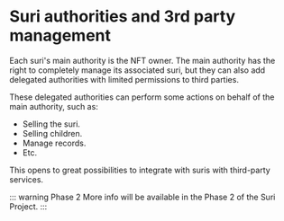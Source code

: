 # Suri authorities and 3rd party management

Each suri's main authority is the NFT owner. The main authority has the right to completely manage its associated
suri, but they can also add delegated authorities with limited permissions to third parties.

These delegated authorities can perform some actions on behalf of the main authority, such as:

- Selling the suri.
- Selling children.
- Manage records.
- Etc.

This opens to great possibilities to integrate with suris with third-party services.

::: warning Phase 2
More info will be available in the Phase 2 of the Suri Project.
:::
